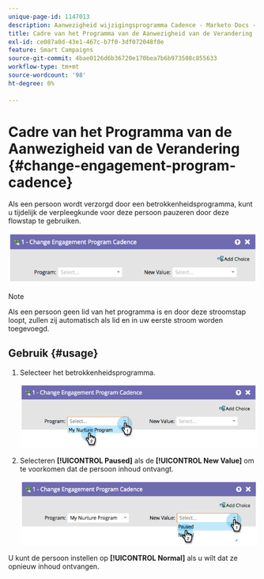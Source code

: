 ```yaml
---
unique-page-id: 1147013
description: Aanwezigheid wijzigingsprogramma Cadence - Marketo Docs - Productdocumentatie
title: Cadre van het Programma van de Aanwezigheid van de Verandering
exl-id: ce087a0d-43e1-467c-b7f0-3df072048f0e
feature: Smart Campaigns
source-git-commit: 4bae0126d6b36720e170bea7b6b973508c855633
workflow-type: tm+mt
source-wordcount: '98'
ht-degree: 0%

---
```


# Cadre van het Programma van de Aanwezigheid van de Verandering {#change-engagement-program-cadence}

Als een persoon wordt verzorgd door een betrokkenheidsprogramma, kunt u tijdelijk de verpleegkunde voor deze persoon pauzeren door deze flowstap te gebruiken.

![](assets/image2014-9-22-14-3a48-3a53.png)

>[!NOTE]
>
>Als een persoon geen lid van het programma is en door deze stroomstap loopt, zullen zij automatisch als lid en in uw eerste stroom worden toegevoegd.

## Gebruik {#usage}

1. Selecteer het betrokkenheidsprogramma.

   ![](assets/image2014-9-22-14-3a49-3a27.png)

1. Selecteren **[!UICONTROL Paused]** als de **[!UICONTROL New Value]** om te voorkomen dat de persoon inhoud ontvangt.

   ![](assets/image2014-9-22-14-3a49-3a31.png)

U kunt de persoon instellen op **[!UICONTROL Normal]** als u wilt dat ze opnieuw inhoud ontvangen.
